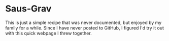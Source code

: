 # Saus-Grav
This is just a simple recipe that was never documented, but enjoyed by my family for a while. 
Since I have never posted to GitHub, I figured I'd try it out with this quick webpage I threw together.
